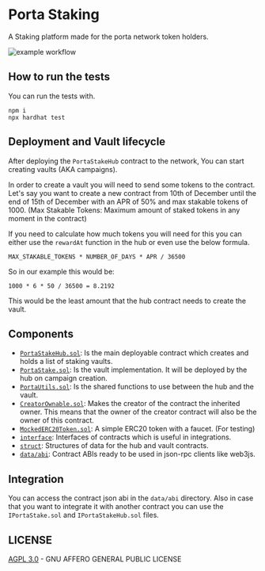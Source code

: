 # Porta Staking

A Staking platform made for the porta network token holders.

![example workflow](https://github.com/porta-network/porta-staking/actions/workflows/hardhat_ci.yaml/badge.svg)

## How to run the tests

You can run the tests with.

```
npm i
npx hardhat test
```

## Deployment and Vault lifecycle

After deploying the `PortaStakeHub` contract to the network, You can start creating vaults (AKA campaigns).

In order to create a vault you will need to send some tokens to the contract.
Let's say you want to create a new contract from 10th of December until the end of 15th of December
with an APR of 50% and max stakable tokens of 1000. (Max Stakable Tokens: Maximum amount of staked tokens in any moment in the contract)

If you need to calculate how much tokens you will need for this you can either use the `rewardAt` function in the hub or even use the below formula.

```
MAX_STAKABLE_TOKENS * NUMBER_OF_DAYS * APR / 36500
```

So in our example this would be:

```
1000 * 6 * 50 / 36500 = 8.2192
```

This would be the least amount that the hub contract needs to create the vault.

## Components

 - [`PortaStakeHub.sol`](contracts/implementation/PortaStakeHub.sol): Is the main deployable contract which creates and holds a list of staking vaults.
 - [`PortaStake.sol`](contracts/implementation/PortaStake.sol): Is the vault implementation. It will be deployed by the hub on campaign creation.
 - [`PortaUtils.sol`](contracts/utils/PortaUtils.sol): Is the shared functions to use between the hub and the vault.
 - [`CreatorOwnable.sol`](contracts/implementation/CreatorOwnable.sol): Makes the creator of the contract the inherited owner. This means that the owner of the creator contract will also be the owner of this contract.
 - [`MockedERC20Token.sol`](contracts/mock/MockedERC20Token.sol): A simple ERC20 token with a faucet. (For testing)
 - [`interface`](contracts/interface): Interfaces of contracts which is useful in integrations.
 - [`struct`](contracts/struct): Structures of data for the hub and vault contracts.
 - [`data/abi`](data/abi): Contract ABIs ready to be used in json-rpc clients like web3js.

## Integration

You can access the contract json abi in the `data/abi` directory. Also in case
that you want to integrate it with another contract you can use the `IPortaStake.sol`
and `IPortaStakeHub.sol` files.

## LICENSE

[AGPL 3.0](LICENSE) - GNU AFFERO GENERAL PUBLIC LICENSE
